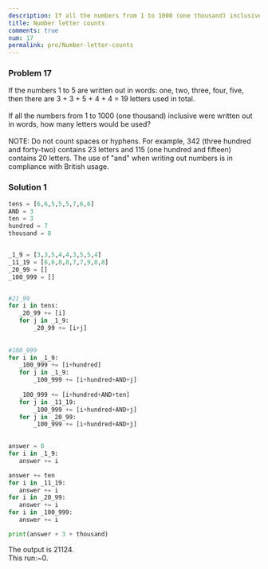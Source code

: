 ```yaml
---
description: If all the numbers from 1 to 1000 (one thousand) inclusive were written out in words, how many letters would be used?
title: Number letter counts
comments: true
num: 17
permalink: pro/Number-letter-counts
---
```

<div class='problem'>
<h3>Problem 17</h3>   
If the numbers 1 to 5 are written out in words: one, two, three, four, five, then there are 3 + 3 + 5 + 4 + 4 = 19 letters used in total.<br><br>If all the numbers from 1 to 1000 (one thousand) inclusive were written out in words, how many letters would be used?<br><br>NOTE: Do not count spaces or hyphens. For example, 342 (three hundred and forty-two) contains 23 letters and 115 (one hundred and fifteen) contains 20 letters. The use of "and" when writing out numbers is in compliance with British usage.
</div>

<h3>Solution 1</h3>

 ```python   
 tens = [6,6,5,5,5,7,6,6]                 
AND = 3
ten = 3
hundred = 7
thousand = 8


_1_9 = [3,3,5,4,4,3,5,5,4]            
_11_19 = [6,6,8,8,7,7,9,8,8]                    
_20_99 = []
_100_999 = []


#21_99
for i in tens:
    _20_99 += [i]
    for j in _1_9:
        _20_99 += [i+j]
    
        
#100_999
for i in _1_9:
    _100_999 += [i+hundred]
    for j in _1_9:
        _100_999 += [i+hundred+AND+j]
        
    _100_999 += [i+hundred+AND+ten]
    for j in _11_19:
        _100_999 += [i+hundred+AND+j]
    for j in _20_99:
        _100_999 += [i+hundred+AND+j]
        

answer = 0
for i in _1_9:
    answer += i

answer += ten
for i in _11_19:
    answer += i
for i in _20_99:
    answer += i
for i in _100_999:
    answer += i

print(answer + 3 + thousand)   
```   
The output is 21124.   
This run:~0.
